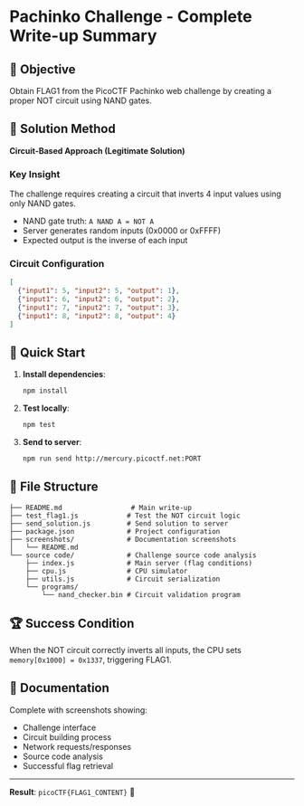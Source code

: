 # Pachinko Challenge - Complete Write-up Summary

## 🎯 Objective
Obtain FLAG1 from the PicoCTF Pachinko web challenge by creating a proper NOT circuit using NAND gates.

## 🔧 Solution Method
**Circuit-Based Approach (Legitimate Solution)**

### Key Insight
The challenge requires creating a circuit that inverts 4 input values using only NAND gates.
- NAND gate truth: `A NAND A = NOT A`
- Server generates random inputs (0x0000 or 0xFFFF)
- Expected output is the inverse of each input

### Circuit Configuration
```json
[
  {"input1": 5, "input2": 5, "output": 1},
  {"input1": 6, "input2": 6, "output": 2},
  {"input1": 7, "input2": 7, "output": 3},
  {"input1": 8, "input2": 8, "output": 4}
]
```

## 🚀 Quick Start

1. **Install dependencies**:
   ```bash
   npm install
   ```

2. **Test locally**:
   ```bash
   npm test
   ```

3. **Send to server**:
   ```bash
   npm run send http://mercury.picoctf.net:PORT
   ```

## 📁 File Structure
```
├── README.md                 # Main write-up
├── test_flag1.js            # Test the NOT circuit logic
├── send_solution.js         # Send solution to server
├── package.json             # Project configuration
├── screenshots/             # Documentation screenshots
│   └── README.md
└── source code/             # Challenge source code analysis
    ├── index.js             # Main server (flag conditions)
    ├── cpu.js               # CPU simulator
    ├── utils.js             # Circuit serialization
    └── programs/
        └── nand_checker.bin # Circuit validation program
```

## 🏆 Success Condition
When the NOT circuit correctly inverts all inputs, the CPU sets `memory[0x1000] = 0x1337`, triggering FLAG1.

## 📸 Documentation
Complete with screenshots showing:
- Challenge interface
- Circuit building process
- Network requests/responses
- Source code analysis
- Successful flag retrieval

---
**Result**: `picoCTF{FLAG1_CONTENT}` 🎉
